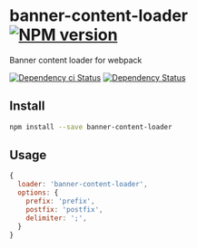 # banner-content-loader [![NPM version][npm-image]][npm-url]

Banner content loader for webpack

[![Dependency ci Status][dependencyci-image]][dependencyci-url]
[![Dependency Status][daviddm-image]][daviddm-url]

## Install

```bash
npm install --save banner-content-loader
```

## Usage

```js
{
  loader: 'banner-content-loader',
  options: {
    prefix: 'prefix',
    postfix: 'postfix',
    delimiter: ';',
  }
}
```

[npm-image]: https://img.shields.io/npm/v/banner-content-loader.svg?style=flat-square
[npm-url]: https://npmjs.org/package/banner-content-loader
[daviddm-image]: https://david-dm.org/christophehurpeau/banner-content-loader.svg?style=flat-square
[daviddm-url]: https://david-dm.org/christophehurpeau/banner-content-loader
[dependencyci-image]: https://dependencyci.com/github/christophehurpeau/banner-content-loader/badge?style=flat-square
[dependencyci-url]: https://dependencyci.com/github/christophehurpeau/banner-content-loader
